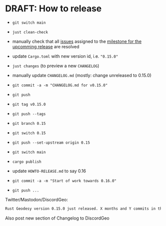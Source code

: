 # DRAFT: How to release

- `git switch main`
- `just clean-check`

- manually check that all [issues](https://github.com/busstoptaktik/geodesy/issues/)
  assigned to the
  [milestone for the upcomming release](https://github.com/busstoptaktik/geodesy/issues?q=is%3Aopen+is%3Aissue+milestone%3A0.15.0)
  are resolved
- update `Cargo.toml` with new version id, i.e. `"0.15.0"`

- `just changes` (to preview a new `CHANGELOG`)
- manually update `CHANGELOG.md` (mostly: change unreleased to 0.15.0)
- `git commit -a -m "CHANGELOG.md for v0.15.0"`
- `git push`
- `git tag v0.15.0`
- `git push --tags`
- `git branch 0.15`
- `git switch 0.15`
- `git push --set-upstream origin 0.15`
- `git switch main`
- `cargo publish`
- update `HOWTO-RELEASE.md` to say 0.16
- `git commit -a -m "Start of work towards 0.16.0"`
- `git push ...`

Twitter/Mastodon/DiscordGeo:

```txt
Rust Geodesy version 0.15.0 just released. X months and Y commits in the making. Get it while it's hot!  https://crates.io/crates/geodesy | https://docs.rs/geodesy/latest/geodesy/ | git commit -a -m "Start of work towards 0.16.0
```

Also post new section of Changelog to DiscordGeo
